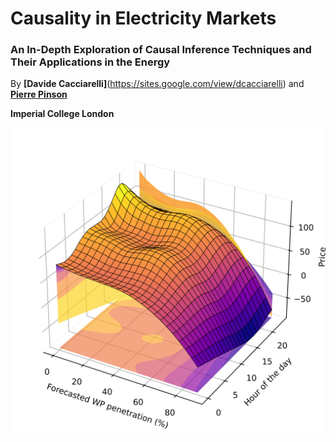 # Causality in Electricity Markets

### An In-Depth Exploration of Causal Inference Techniques and Their Applications in the Energy 

By **[Davide Cacciarelli]**(https://sites.google.com/view/dcacciarelli) and [**Pierre Pinson**](https://pierrepinson.com/)

**Imperial College London**

<img src="penetration_apx.png" alt="cover photo" align="center" width="600px"/>